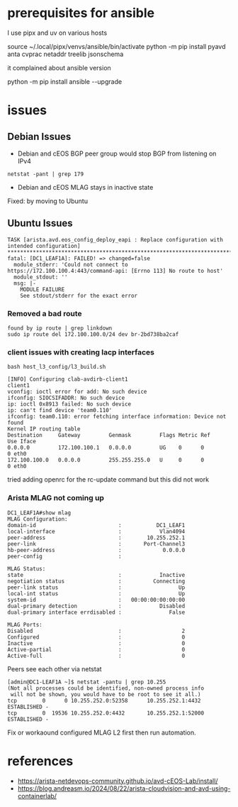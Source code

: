 # prerequisites for ansible
I use pipx and uv on various hosts

source ~/.local/pipx/venvs/ansible/bin/activate
python -m pip install pyavd anta cvprac netaddr treelib jsonschema

it complained about ansible version

python -m pip install ansible --upgrade

# issues
## Debian Issues
* Debian and cEOS BGP peer group would stop BGP from listening on IPv4
```
netstat -pant | grep 179
```
* Debian and cEOS MLAG stays in inactive state

Fixed: by moving to Ubuntu

## Ubuntu Issues
```
TASK [arista.avd.eos_config_deploy_eapi : Replace configuration with intended configuration] *********************************************************************************************************************************************************************************
fatal: [DC1_LEAF1A]: FAILED! => changed=false
  module_stderr: 'Could not connect to https://172.100.100.4:443/command-api: [Errno 113] No route to host'
  module_stdout: ''
  msg: |-
    MODULE FAILURE
    See stdout/stderr for the exact error
```
### Removed a bad route
```
found by ip route | grep linkdown
sudo ip route del 172.100.100.0/24 dev br-2bd738ba2caf
```
### client issues with creating lacp interfaces
```
bash host_l3_config/l3_build.sh

[INFO] Configuring clab-avdirb-client1
client1
vconfig: ioctl error for add: No such device
ifconfig: SIOCSIFADDR: No such device
ip: ioctl 0x8913 failed: No such device
ip: can't find device 'team0.110'
ifconfig: team0.110: error fetching interface information: Device not found
Kernel IP routing table
Destination     Gateway         Genmask         Flags Metric Ref    Use Iface
0.0.0.0         172.100.100.1   0.0.0.0         UG    0      0        0 eth0
172.100.100.0   0.0.0.0         255.255.255.0   U     0      0        0 eth0
```
tried adding openrc for the rc-update command but this did not work

### Arista MLAG not coming up

```
DC1_LEAF1A#show mlag
MLAG Configuration:
domain-id                          :           DC1_LEAF1
local-interface                    :            Vlan4094
peer-address                       :        10.255.252.1
peer-link                          :       Port-Channel3
hb-peer-address                    :             0.0.0.0
peer-config                        :

MLAG Status:
state                              :            Inactive
negotiation status                 :          Connecting
peer-link status                   :                  Up
local-int status                   :                  Up
system-id                          :   00:00:00:00:00:00
dual-primary detection             :            Disabled
dual-primary interface errdisabled :               False

MLAG Ports:
Disabled                           :                   2
Configured                         :                   0
Inactive                           :                   0
Active-partial                     :                   0
Active-full                        :                   0
```

Peers see each other via netstat
```
[admin@DC1-LEAF1A ~]$ netstat -pantu | grep 10.255
(Not all processes could be identified, non-owned process info
 will not be shown, you would have to be root to see it all.)
tcp        0      0 10.255.252.0:52358      10.255.252.1:4432       ESTABLISHED -
tcp        0  19536 10.255.252.0:4432       10.255.252.1:52000      ESTABLISHED -
```

Fix or workaound configured MLAG L2 first then run automation.

# references
* https://arista-netdevops-community.github.io/avd-cEOS-Lab/install/
* https://blog.andreasm.io/2024/08/22/arista-cloudvision-and-avd-using-containerlab/